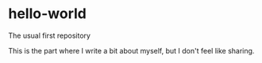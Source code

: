 # hello-world
The usual first repository

This is the part where I write a bit about myself, but I don't feel like sharing.
